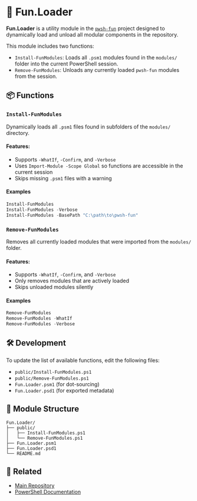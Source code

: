 # 🧩 Fun.Loader

**Fun.Loader** is a utility module in the [`pwsh-fun`](https://github.com/r8vnhill/pwsh-fun) project designed to dynamically load and unload all modular components in the repository.

This module includes two functions:

- `Install-FunModules`: Loads all `.psm1` modules found in the `modules/` folder into the current PowerShell session.
- `Remove-FunModules`: Unloads any currently loaded `pwsh-fun` modules from the session.

## 📦 Functions

### `Install-FunModules`

Dynamically loads all `.psm1` files found in subfolders of the `modules/` directory.

#### Features:

- Supports `-WhatIf`, `-Confirm`, and `-Verbose`
- Uses `Import-Module -Scope Global` so functions are accessible in the current session
- Skips missing `.psm1` files with a warning

#### Examples

```powershell
Install-FunModules
Install-FunModules -Verbose
Install-FunModules -BasePath "C:\path\to\pwsh-fun"
```

### `Remove-FunModules`

Removes all currently loaded modules that were imported from the `modules/` folder.

#### Features:

- Supports `-WhatIf`, `-Confirm`, and `-Verbose`
- Only removes modules that are actively loaded
- Skips unloaded modules silently

#### Examples

```powershell
Remove-FunModules
Remove-FunModules -WhatIf
Remove-FunModules -Verbose
```

## 🛠️ Development

To update the list of available functions, edit the following files:

- `public/Install-FunModules.ps1`
- `public/Remove-FunModules.ps1`
- `Fun.Loader.psm1` (for dot-sourcing)
- `Fun.Loader.psd1` (for exported metadata)

## 📁 Module Structure

```plaintext
Fun.Loader/
├── public/
│   ├── Install-FunModules.ps1
│   └── Remove-FunModules.ps1
├── Fun.Loader.psm1
├── Fun.Loader.psd1
└── README.md
```

## 🔗 Related

- [Main Repository](https://github.com/r8vnhill/pwsh-fun)
- [PowerShell Documentation](https://docs.microsoft.com/powershell/)